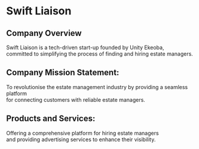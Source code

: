 # Swift Liaison

## Company Overview

Swift Liaison is a tech-driven start-up founded by Unity Ekeoba, <br />
 committed to simplifying the process of finding and hiring estate managers. <br />

## Company Mission Statement:
To revolutionise the estate management industry by providing a seamless platform <br />
 for connecting customers with reliable estate managers. <br />

## Products and Services:
Offering a comprehensive platform for hiring estate managers <br />
 and providing advertising services to enhance their visibility.
